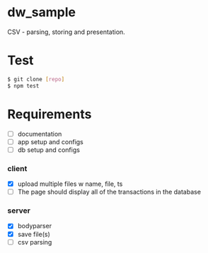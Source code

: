 # dw_sample
CSV - parsing, storing and presentation.

# Test
```bash
$ git clone [repo]
$ npm test
```

# Requirements
- [ ] documentation
- [ ] app setup and configs
- [ ] db setup and configs

### client
- [x] upload multiple files w name, file, ts
- [ ] The page should display all of the transactions in the database

### server
- [x] bodyparser
- [x] save file(s)
- [ ] csv parsing
